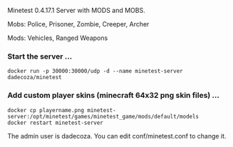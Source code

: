 Minetest 0.4.17.1 Server with MODS and MOBS.

Mobs: Police, Prisoner, Zombie, Creeper, Archer

Mods: Vehicles, Ranged Weapons

### Start the server ...
```
docker run -p 30000:30000/udp -d --name minetest-server dadecoza/minetest
```

### Add custom player skins (minecraft 64x32 png skin files) ...
```
docker cp playername.png minetest-server:/opt/minetest/games/minetest_game/mods/default/models
docker restart minetest-server
```

The admin user is dadecoza. You can edit conf/minetest.conf to change it.
